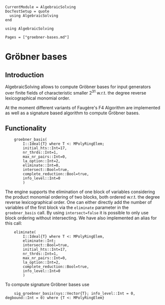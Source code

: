 ```@meta
CurrentModule = AlgebraicSolving
DocTestSetup = quote
  using AlgebraicSolving
end
```

```@setup
using AlgebraicSolving
```

```@contents
Pages = ["groebner-bases.md"]
```

# Gröbner bases

## Introduction

AlgebraicSolving allows to compute Gröbner bases for input generators over finite
fields of characteristic smaller $2^{31}$ w.r.t. the degree reverse
lexicographical monomial order.

At the moment different variants of Faugère's F4 Algorithm are implemented as
well as a signature based algorithm to compute Gröbner bases.

## Functionality

```@docs
    groebner_basis(
        I::Ideal{T} where T <: MPolyRingElem;
        initial_hts::Int=17,
        nr_thrds::Int=1,
        max_nr_pairs::Int=0,
        la_option::Int=2,
        eliminate::Int=0,
        intersect::Bool=true,
        complete_reduction::Bool=true,
        info_level::Int=0
        )
```

The engine supports the elimination of one block of variables considering the
product monomial ordering of two blocks, both ordered w.r.t. the degree
reverse lexicographical order. One can either directly add the number of
variables of the first block via the `eliminate` parameter in the
`groebner_basis` call. By using `intersect=false` it is possible to only 
use block ordering without intersecting. We have also implemented an alias 
for this call:

```@docs
    eliminate(
        I::Ideal{T} where T <: MPolyRingElem,
        eliminate::Int;
        intersect::Bool=true,
        initial_hts::Int=17,
        nr_thrds::Int=1,
        max_nr_pairs::Int=0,
        la_option::Int=2,
        complete_reduction::Bool=true,
        info_level::Int=0
        )
```

To compute signature Gröbner bases use

```@docs
    sig_groebner_basis(sys::Vector{T}; info_level::Int = 0, degbound::Int = 0) where {T <: MPolyRingElem}
```
